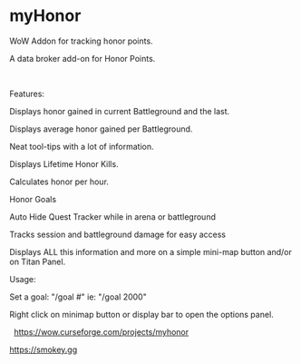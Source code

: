 # myHonor
WoW Addon for tracking honor points.

A data broker add-on for Honor Points.

 

Features:

Displays honor gained in current Battleground and the last.

Displays average honor gained per Battleground.

Neat tool-tips with a lot of information.

Displays Lifetime Honor Kills.

Calculates honor per hour.

Honor Goals

Auto Hide Quest Tracker while in arena or battleground

Tracks session and battleground damage for easy access

Displays ALL this information and more on a simple mini-map button and/or on Titan Panel.


Usage:

Set a goal: "/goal #" ie: "/goal 2000"

Right click on minimap button or display bar to open the options panel.
 

 
https://wow.curseforge.com/projects/myhonor

https://smokey.gg
